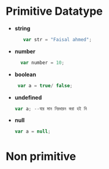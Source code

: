 # Primitive Datatype

- **string**
  ```javascript
     var str = "Faisal ahmed";
  ```
- **number**

  ```javascript
    var number = 10;
  ```  
- **boolean**
  ```javascript 
   var a = true/ false;
    ```
- **undefined**
  ```javascript 
  var a; --যার মান নিরধারন করা হই নি 
    ```
- **null**
  ```javascript 
  var a = null;
    ```
# Non primitive
